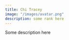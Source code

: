 ```yaml
---
title: Chi Tracey
image: "/images/avatar.png"
description: some rank here
---
```


Some description here
